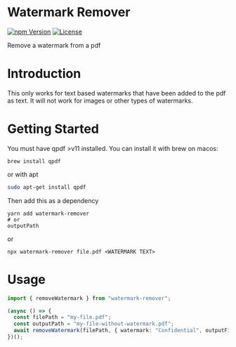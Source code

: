 # Watermark Remover

[![npm Version](https://img.shields.io/npm/v/watermark-remover.svg)](https://www.npmjs.com/package/watermark-remover) [![License](https://img.shields.io/npm/l/watermark-remover.svg)](https://www.npmjs.com/package/watermark-remover)

Remove a watermark from a pdf

# Introduction

This only works for text based watermarks that have been added to the pdf as text. It will not work for images or other types of watermarks.

# Getting Started

You must have qpdf >v11 installed. You can install it with brew on macos:

```
brew install qpdf
```

or with apt

```bash
sudo apt-get install qpdf
```

Then add this as a dependency

```
yarn add watermark-remover
# or
outputPath
```

or

```
npx watermark-remover file.pdf <WATERMARK TEXT>
```

# Usage

```typescript
import { removeWatermark } from "watermark-remover";

(async () => {
  const filePath = "my-file.pdf";
  const outputPath = "my-file-without-watermark.pdf";
  await removeWatermark(filePath, { watermark: "Confidential", outputFile: outputPath });
})();
```
